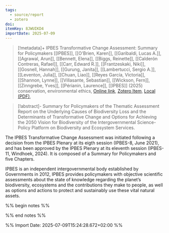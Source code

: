 ```yaml
---
tags:
  - source/report
  - zotero
doi: 
itemKey: 8JWUIKD4
importDate: 2025-07-09
---
```

>[!metadata]+
> IPBES Transformative Change Assessment: Summary for Policymakers
> [[IPBES]], [[O'Brien, Karen]], [[Garibaldi, Lucas A.]], [[Agrawal, Arun]], [[Bennett, Elena]], [[Biggs, Reinette]], [[Calderón Contreras, Rafael]], [[Carr, Edward R.]], [[Frantzeskaki, Niki]], [[Gosnell, Hannah]], [[Gurung, Janita]], [[Lambertucci, Sergio A.]], [[Leventon, Julia]], [[Chuan, Liao]], [[Reyes García, Victoria]], [[Shannon, Lynne]], [[Villasante, Sebastian]], [[Wickson, Fern]], [[Zinngrebe, Yves]], [[Périanin, Laurence]], 
> [[IPBES]] (2025)
> conservation, environmental ethics, 
> [Online link](https://zenodo.org/records/15645812), [Zotero Item](zotero://select/library/items/8JWUIKD4), [Local (PDF)](file://C:/Users/aburg/Documents/references/zotero/storage/SCUTJ6WJ/IPBES2025_IPBESTransformative.pdf), 

>[!abstract]-
>Summary for Policymakers of the Thematic Assessment Report on the Underlying Causes of Biodiversity Loss and the Determinants of Transformative Change and Options for Achieving the 2050 Vision for Biodiversity of the Intergovernmental Science-Policy Platform on Biodiversity and Ecosystem Services.

The IPBES Transformative Change Assessment was initiated following a decision from the IPBES Plenary at its eigth session (IPBES-8, June 2021), and has been approved by the IPBES Plenary at its eleventh session (IPBES-11, Windhoek, 2024). It is composed of a Summary for Policymakers and five Chapters.

IPBES is an independent intergovernmental body established by Governments in 2012, IPBES provides policymakers with objective scientific assessments about the state of knowledge regarding the planet’s biodiversity, ecosystems and the contributions they make to people, as well as options and actions to protect and sustainably use these vital natural assets.

%% begin notes %%

%% end notes %%

%% Import Date: 2025-07-09T15:24:28.672+02:00 %%
